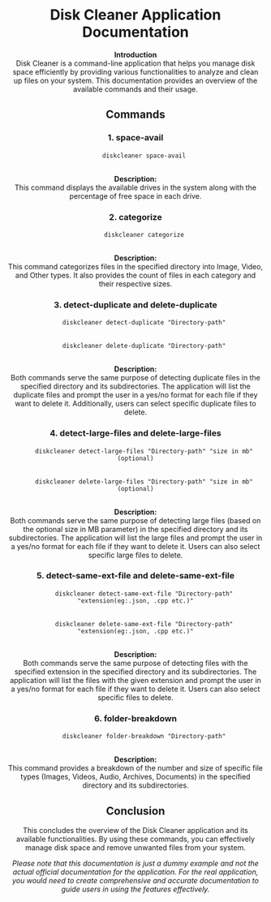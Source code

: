 <div align="center">
  <h1>Disk Cleaner Application Documentation</h1>
  <p>
    <strong>Introduction</strong><br>
    Disk Cleaner is a command-line application that helps you manage disk space efficiently by providing various functionalities to analyze and clean up files on your system. This documentation provides an overview of the available commands and their usage.
  </p>
</div>

<div align="center">
  <h2>Commands</h2>
</div>

<div align="center">
  <h3>1. space-avail</h3>
</div>

<div align="center">
  <pre>
    <code>diskcleaner space-avail</code>
  </pre>
  <p>
    <strong>Description:</strong><br>
    This command displays the available drives in the system along with the percentage of free space in each drive.
  </p>
</div>

<div align="center">
  <h3>2. categorize</h3>
</div>

<div align="center">
  <pre>
    <code>diskcleaner categorize</code>
  </pre>
  <p>
    <strong>Description:</strong><br>
    This command categorizes files in the specified directory into Image, Video, and Other types. It also provides the count of files in each category and their respective sizes.
  </p>
</div>

<div align="center">
  <h3>3. detect-duplicate and delete-duplicate</h3>
</div>

<div align="center">
  <pre>
    <code>diskcleaner detect-duplicate "Directory-path"</code>
  </pre>
  <pre>
    <code>diskcleaner delete-duplicate "Directory-path"</code>
  </pre>
  <p>
    <strong>Description:</strong><br>
    Both commands serve the same purpose of detecting duplicate files in the specified directory and its subdirectories. The application will list the duplicate files and prompt the user in a yes/no format for each file if they want to delete it. Additionally, users can select specific duplicate files to delete.
  </p>
</div>

<div align="center">
  <h3>4. detect-large-files and delete-large-files</h3>
</div>

<div align="center">
  <pre>
    <code>diskcleaner detect-large-files "Directory-path" "size in mb" (optional)</code>
  </pre>
  <pre>
    <code>diskcleaner delete-large-files "Directory-path" "size in mb" (optional)</code>
  </pre>
  <p>
    <strong>Description:</strong><br>
    Both commands serve the same purpose of detecting large files (based on the optional size in MB parameter) in the specified directory and its subdirectories. The application will list the large files and prompt the user in a yes/no format for each file if they want to delete it. Users can also select specific large files to delete.
  </p>
</div>

<div align="center">
  <h3>5. detect-same-ext-file and delete-same-ext-file</h3>
</div>

<div align="center">
  <pre>
    <code>diskcleaner detect-same-ext-file "Directory-path" "extension(eg:.json, .cpp etc.)"</code>
  </pre>
  <pre>
    <code>diskcleaner delete-same-ext-file "Directory-path" "extension(eg:.json, .cpp etc.)"</code>
  </pre>
  <p>
    <strong>Description:</strong><br>
    Both commands serve the same purpose of detecting files with the specified extension in the specified directory and its subdirectories. The application will list the files with the given extension and prompt the user in a yes/no format for each file if they want to delete it. Users can also select specific files to delete.
  </p>
</div>

<div align="center">
  <h3>6. folder-breakdown</h3>
</div>

<div align="center">
  <pre>
    <code>diskcleaner folder-breakdown "Directory-path"</code>
  </pre>
  <p>
    <strong>Description:</strong><br>
    This command provides a breakdown of the number and size of specific file types (Images, Videos, Audio, Archives, Documents) in the specified directory and its subdirectories.
  </p>
</div>

<div align="center">
  <h2>Conclusion</h2>
</div>

<div align="center">
  <p>
    This concludes the overview of the Disk Cleaner application and its available functionalities. By using these commands, you can effectively manage disk space and remove unwanted files from your system.
  </p>
</div>

<div align="center">
  <p>
    <em>Please note that this documentation is just a dummy example and not the actual official documentation for the application. For the real application, you would need to create comprehensive and accurate documentation to guide users in using the features effectively.</em>
  </p>
</div>
